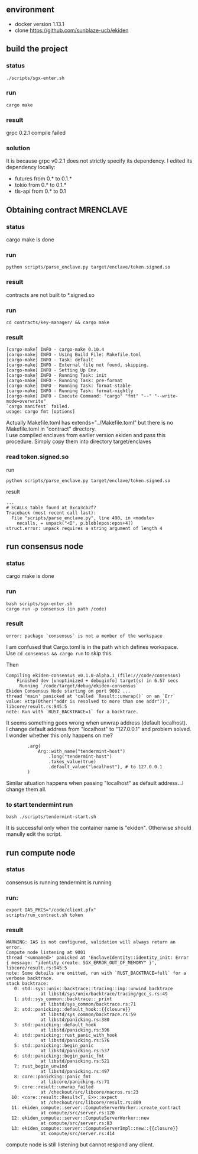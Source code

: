 ## environment
* docker version 1.13.1
* clone https://github.com/sunblaze-ucb/ekiden


## build the project
### status
```
./scripts/sgx-enter.sh
```
### run
```
cargo make
```
### result
grpc 0.2.1 compile failed
### solution
It is because grpc v0.2.1 does not strictly specify its dependency.
I edited its dependency locally: 
* futures from 0.* to 0.1.*
* tokio from 0.* to 0.1.*
* tls-api from 0.* to 0.1

## Obtaining contract MRENCLAVE
### status
cargo make is done
### run
```
python scripts/parse_enclave.py target/enclave/token.signed.so
```
### result
contracts are not built to *.signed.so
### run
```
cd contracts/key-manager/ && cargo make
```
### result
```
[cargo-make] INFO - cargo-make 0.10.4
[cargo-make] INFO - Using Build File: Makefile.toml
[cargo-make] INFO - Task: default
[cargo-make] INFO - External file not found, skipping.
[cargo-make] INFO - Setting Up Env.
[cargo-make] INFO - Running Task: init
[cargo-make] INFO - Running Task: pre-format
[cargo-make] INFO - Running Task: format-stable
[cargo-make] INFO - Running Task: format-nightly
[cargo-make] INFO - Execute Command: "cargo" "fmt" "--" "--write-mode=overwrite"
`cargo manifest` failed.
usage: cargo fmt [options]
```
Actually Makefile.toml has extends="../Makefile.toml" but there is no Makefile.toml in "contract" directory.  
I use compiled enclaves from earlier version ekiden and pass this procedure. Simply copy them into directory target/enclaves

### read token.signed.so
run
```
python scripts/parse_enclave.py target/enclave/token.signed.so

```
result
```
...
# ECALLs table found at 0xca3cb2f7
Traceback (most recent call last):
  File "scripts/parse_enclave.py", line 490, in <module>
    necalls, = unpack("<I", p.blob[epos:epos+4])
struct.error: unpack requires a string argument of length 4
```


## run consensus node
### status
cargo make is done
### run
```
bash scripts/sgx-enter.sh
cargo run -p consensus (in path /code)
```
### result
```
error: package `consensus` is not a member of the workspace
```
I am confused that Cargo.toml is in the path which defines workspace.  
Use ```cd consensus && cargo run``` to skip this.  

Then
```
Compiling ekiden-consensus v0.1.0-alpha.1 (file:///code/consensus)
    Finished dev [unoptimized + debuginfo] target(s) in 6.57 secs
     Running `/code/target/debug/ekiden-consensus`
Ekiden Consensus Node starting on port 9002 ... 
thread 'main' panicked at 'called `Result::unwrap()` on an `Err` value: Http(Other("addr is resolved to more than one addr"))', libcore/result.rs:945:5
note: Run with `RUST_BACKTRACE=1` for a backtrace.
```
It seems something goes wrong when unwrap address (default localhost).  
I change default address from "localhost" to "127.0.0.1" and problem solved. I wonder whether this only happens on me?  
```
        .arg(
            Arg::with_name("tendermint-host")
                .long("tendermint-host")
                .takes_value(true)
                .default_value("localhost"), # to 127.0.0.1
        )
```
Similar situation happens when passing "localhost" as default address...I change them all.
### to start tendermint run
```
bash ./scripts/tendermint-start.sh
```
It is successful only when the container name is "ekiden". Otherwise should manully edit the script.

## run compute node
### status
consensus is running
tendermint is running
### run:
```
export IAS_PKCS="/code/client.pfx"
scripts/run_contract.sh token
```
### result
```
WARNING: IAS is not configured, validation will always return an error.
Compute node listening at 9001
thread '<unnamed>' panicked at 'EnclaveIdentity::identity_init: Error { message: "identity_create: SGX_ERROR_OUT_OF_MEMORY" }', libcore/result.rs:945:5
note: Some details are omitted, run with `RUST_BACKTRACE=full` for a verbose backtrace.
stack backtrace:
   0: std::sys::unix::backtrace::tracing::imp::unwind_backtrace
             at libstd/sys/unix/backtrace/tracing/gcc_s.rs:49
   1: std::sys_common::backtrace::_print
             at libstd/sys_common/backtrace.rs:71
   2: std::panicking::default_hook::{{closure}}
             at libstd/sys_common/backtrace.rs:59
             at libstd/panicking.rs:380
   3: std::panicking::default_hook
             at libstd/panicking.rs:396
   4: std::panicking::rust_panic_with_hook
             at libstd/panicking.rs:576
   5: std::panicking::begin_panic
             at libstd/panicking.rs:537
   6: std::panicking::begin_panic_fmt
             at libstd/panicking.rs:521
   7: rust_begin_unwind
             at libstd/panicking.rs:497
   8: core::panicking::panic_fmt
             at libcore/panicking.rs:71
   9: core::result::unwrap_failed
             at /checkout/src/libcore/macros.rs:23
  10: <core::result::Result<T, E>>::expect
             at /checkout/src/libcore/result.rs:809
  11: ekiden_compute::server::ComputeServerWorker::create_contract
             at compute/src/server.rs:120
  12: ekiden_compute::server::ComputeServerWorker::new
             at compute/src/server.rs:83
  13: ekiden_compute::server::ComputeServerImpl::new::{{closure}}
             at compute/src/server.rs:414
```
compute node is still listening but cannot respond any client.
